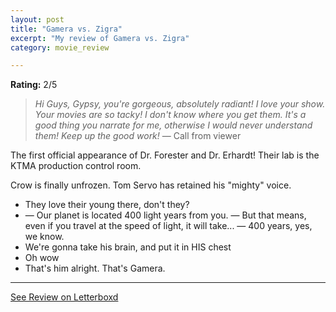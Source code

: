 ```yaml
---
layout: post
title: "Gamera vs. Zigra"
excerpt: "My review of Gamera vs. Zigra"
category: movie_review

---
```


**Rating:** 2/5

<blockquote><i>Hi Guys, Gypsy, you're gorgeous, absolutely radiant! I love your show. Your movies are so tacky! I don't know where you get them. It's a good thing you narrate for me, otherwise I would never understand them! Keep up the good work!</i>
— Call from viewer</blockquote>
The first official appearance of Dr. Forester and Dr. Erhardt! Their lab is the KTMA production control room. 

Crow is finally unfrozen. Tom Servo has retained his "mighty" voice.

* They love their young there, don't they?
* — Our planet is located 400 light years from you. — But that means, even if you travel at the speed of light, it will take... — 400 years, yes, we know.
* We're gonna take his brain, and put it in HIS chest
* Oh wow
* That's him alright. That's Gamera.

<hr>

[See Review on Letterboxd](https://boxd.it/6PXyVF)

